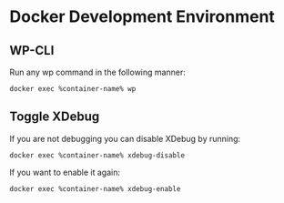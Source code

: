 # Docker Development Environment

## WP-CLI

Run any wp command in the following manner: 

    docker exec %container-name% wp

## Toggle XDebug

If you are not debugging you can disable XDebug by running:

    docker exec %container-name% xdebug-disable
    
If you want to enable it again:

    docker exec %container-name% xdebug-enable

